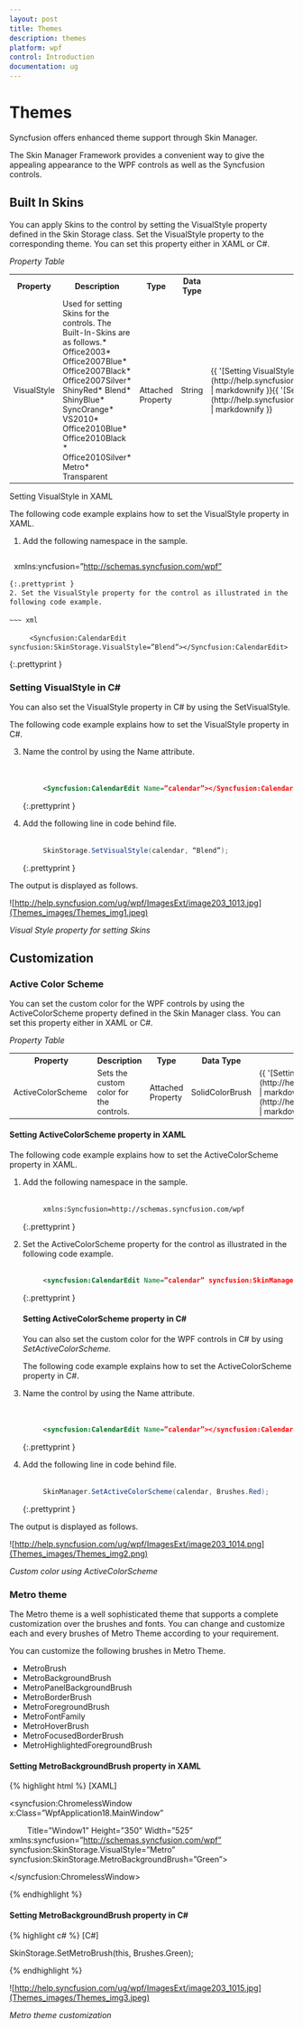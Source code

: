 ```yaml
---
layout: post
title: Themes
description: themes
platform: wpf
control: Introduction
documentation: ug
---
```


# Themes

Syncfusion offers enhanced theme support through Skin Manager.

The Skin Manager Framework provides a convenient way to give the appealing appearance to the WPF controls as well as the Syncfusion controls.

## Built In Skins

You can apply Skins to the control by setting the VisualStyle property defined in the Skin Storage class. Set the VisualStyle property to the corresponding theme. You can set this property either in XAML or C#.

_Property Table_

<table>
<tr>
<th>
Property</th><th>
Description</th><th>
Type</th><th>
Data Type</th><th>
Reference links</th></tr>
<tr>
<td>
VisualStyle</td><td>
Used for setting Skins for the controls. The Built-In-Skins are as follows.* Office2003* Office2007Blue* Office2007Black* Office2007Silver* ShinyRed* Blend* ShinyBlue* SyncOrange* VS2010* Office2010Blue* Office2010Black * Office2010Silver* Metro* Transparent</td><td>
<br>Attached Property</td><td>
String</td><td>
{{ '[Setting VisualStyle in XAML](http://help.syncfusion.com/ug/wpf/documents/builtinskins1.htm)' | markdownify }}{{ '[Setting VisualStyle in C#](http://help.syncfusion.com/ug/wpf/documents/builtinskins1.htm)' | markdownify }}</td></tr>
</table>


Setting VisualStyle in XAML

The following code example explains how to set the VisualStyle property in XAML.

1. Add the following namespace in the sample.
   
   ~~~ xml
 
		xmlns:yncfusion=”http://schemas.syncfusion.com/wpf”

   ~~~
   {:.prettyprint }
2. Set the VisualStyle property for the control as illustrated in the following code example. 

   ~~~ xml

		<Syncfusion:CalendarEdit syncfusion:SkinStorage.VisualStyle=”Blend”></Syncfusion:CalendarEdit>  

   ~~~
   {:.prettyprint }

   ### Setting VisualStyle in C#

   You can also set the VisualStyle property in C# by using the SetVisualStyle.

   The following code example explains how to set the VisualStyle property in C#.

3. Name the control by using the Name attribute.

   ~~~ xml


		<Syncfusion:CalendarEdit Name=”calendar”></Syncfusion:CalendarEdit> 

   ~~~
   {:.prettyprint }

4. Add the following line in code behind file.
   
   ~~~ cs

		SkinStorage.SetVisualStyle(calendar, “Blend”);

   ~~~
   {:.prettyprint }

The output is displayed as follows.

![http://help.syncfusion.com/ug/wpf/ImagesExt/image203_1013.jpg](Themes_images/Themes_img1.jpeg)



_Visual Style property for setting Skins_

## Customization

### Active Color Scheme

You can set the custom color for the WPF controls by using the ActiveColorScheme property defined in the Skin Manager class. You can set this property either in XAML or C#.

_Property Table_

<table>
<tr>
<th>
Property</th><th>
Description</th><th>
Type</th><th>
Data Type</th><th>
Reference links</th></tr>
<tr>
<td>
ActiveColorScheme  </td><td>
Sets the custom color for the controls. </td><td>
Attached Property</td><td>
SolidColorBrush</td><td>
{{ '[Setting ActiveColorScheme property in XAML](http://help.syncfusion.com/ug/wpf/documents/activecolorscheme1.htm)' | markdownify }}{{ '[Setting ActiveColorScheme property in C#](http://help.syncfusion.com/ug/wpf/documents/activecolorscheme1.htm)' | markdownify }}</td></tr>
</table>


#### Setting ActiveColorScheme property in XAML

The following code example explains how to set the ActiveColorScheme property in XAML.

1. Add the following namespace in the sample.
 
   ~~~ xml

		xmlns:Syncfusion=http://schemas.syncfusion.com/wpf


   ~~~
   {:.prettyprint }
   
2. Set the ActiveColorScheme property for the control as illustrated in the following code example.

   ~~~ xml

		<syncfusion:CalendarEdit Name=”calendar” syncfusion:SkinManager.ActiveColorScheme=”Red”></syncfusion:CalendarEdit> 

   ~~~
   {:.prettyprint }

   #### Setting ActiveColorScheme property in C#

   You can also set the custom color for the WPF controls in C# by using _SetActiveColorScheme._

   The following code example explains how to set the ActiveColorScheme property in C#.

3. Name the control by using the Name attribute.

   ~~~ xml
   

		<syncfusion:CalendarEdit Name=”calendar”></syncfusion:CalendarEdit> 

   ~~~
   {:.prettyprint }

4. Add the following line in code behind file.
 
   ~~~ cs

		SkinManager.SetActiveColorScheme(calendar, Brushes.Red);

   ~~~
   {:.prettyprint }

The output is displayed as follows.

![http://help.syncfusion.com/ug/wpf/ImagesExt/image203_1014.png](Themes_images/Themes_img2.png)



_Custom color using ActiveColorScheme_

### Metro theme

The Metro theme is a well sophisticated theme that supports a complete customization over the brushes and fonts. You can change and customize each and every brushes of Metro Theme according to your requirement.

You can customize the following brushes in Metro Theme.

* MetroBrush
* MetroBackgroundBrush
* MetroPanelBackgroundBrush
* MetroBorderBrush
* MetroForegroundBrush
* MetroFontFamily
* MetroHoverBrush
* MetroFocusedBorderBrush
* MetroHighlightedForegroundBrush



#### Setting MetroBackgroundBrush property in XAML

{% highlight html %}
[XAML]

<syncfusion:ChromelessWindow x:Class=”WpfApplication18.MainWindow”       

        Title=”Window1” Height=”350” Width=”525” xmlns:syncfusion=”http://schemas.syncfusion.com/wpf” syncfusion:SkinStorage.VisualStyle=”Metro” syncfusion:SkinStorage.MetroBackgroundBrush=”Green”>

</syncfusion:ChromelessWindow>

{% endhighlight %}


#### Setting MetroBackgroundBrush property in C#
{% highlight c# %}
[C#]

SkinStorage.SetMetroBrush(this, Brushes.Green);

{% endhighlight %}

![http://help.syncfusion.com/ug/wpf/ImagesExt/image203_1015.jpg](Themes_images/Themes_img3.jpeg)



_Metro theme customization_

